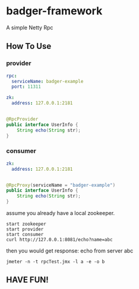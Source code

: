 # badger-framework

A simple Netty Rpc

## How To Use

### provider

```yaml
rpc:
  serviceName: badger-example
  port: 11311

zk:
  address: 127.0.0.1:2181
```

```java

@RpcProvider
public interface UserInfo {
    String echo(String str);
}

```

### consumer

```yaml
zk:
  address: 127.0.0.1:2181
```

```java

@RpcProxy(serviceName = "badger-example")
public interface UserInfo {
    String echo(String str);
}

```

assume you already have a local zookeeper.

```shell
start zookeeper
start provider 
start consumer 
curl http://127.0.0.1:8081/echo?name=abc
```

then you would get response:
echo from server abc

```jmx
jmeter -n -t rpcTest.jmx -l a -e -o b
```
## HAVE FUN!